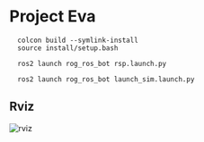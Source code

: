 # Project Eva


```
  colcon build --symlink-install
  source install/setup.bash
```

```
  ros2 launch rog_ros_bot rsp.launch.py
```

```
  ros2 launch rog_ros_bot launch_sim.launch.py 
```
## Rviz
![rviz](https://github.com/The-Kriz/Project_Eva/assets/90817926/b0554880-9a7c-499a-9c94-fa87d3b0f001)
